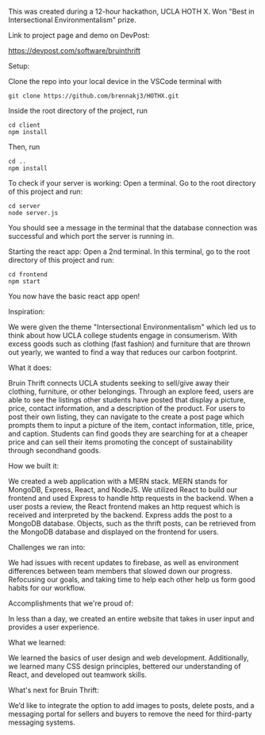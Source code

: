 This was created during a 12-hour hackathon, UCLA HOTH X. Won "Best in Intersectional Environmentalism" prize. 

Link to project page and demo on DevPost:

https://devpost.com/software/bruinthrift

Setup: 

Clone the repo into your local device in the VSCode terminal with 

```
git clone https://github.com/brennakj3/HOTHX.git 
```

Inside the root directory of the project, run

```
cd client
npm install
```

Then, run 

```
cd ..
npm install 
```

To check if your server is working:
Open a terminal. Go to the root directory of this project and run:

```
cd server
node server.js
```

You should see a message in the terminal that the database connection was successful and which port the server is running in. 

Starting the react app:
Open a 2nd terminal. In this terminal, go to the root directory of this project and run:

```
cd frontend
npm start
```

You now have the basic react app open!

Inspiration:

We were given the theme "Intersectional Environmentalism" which led us to think about how UCLA college students engage in consumerism. With excess goods such as clothing (fast fashion) and furniture that are thrown out yearly, we wanted to find a way that reduces our carbon footprint. 

What it does:

Bruin Thrift connects UCLA students seeking to sell/give away their clothing, furniture, or other belongings. Through an explore feed, users are able to see the listings other students have posted that display a picture, price, contact information, and a description of the product. For users to post their own listing, they can navigate to the create a post page which prompts them to input a picture of the item, contact information, title, price, and caption. Students can find goods they are searching for at a cheaper price and can sell their items promoting the concept of sustainability through secondhand goods.

How we built it:

We created a web application with a MERN stack. MERN stands for MongoDB, Express, React, and NodeJS. We utilized React to build our frontend and used Express to handle http requests in the backend. When a user posts a review, the React frontend makes an http request which is received and interpreted by the backend. Express adds the post to a MongoDB database. Objects, such as the thrift posts, can be retrieved from the MongoDB database and displayed on the frontend for users. 

Challenges we ran into:

We had issues with recent updates to firebase, as well as environment differences between team members that slowed down our progress. Refocusing our goals, and taking time to help each other help us form good habits for our workflow.

Accomplishments that we're proud of:

In less than a day, we created an entire website that takes in user input and provides a user experience.

What we learned:

We learned the basics of user design and web development. Additionally, we learned many CSS design principles, bettered our understanding of React, and developed out teamwork skills.

What's next for Bruin Thrift:

We’d like to integrate the option to add images to posts, delete posts, and a messaging portal for sellers and buyers to remove the need for third-party messaging systems.

